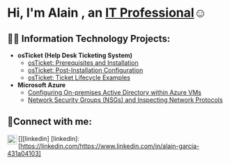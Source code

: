 <h1>Hi, I'm Alain , an <a href="https://www.linkedin.com/in/alain-garcia-431a04103/">IT Professional</a>☺</h1>

<h2>👨‍💻 Information Technology Projects:</h2>

- <b>osTicket (Help Desk Ticketing System)</b>
  - [osTicket: Prerequisites and Installation](https://github.com/)
  - [osTicket: Post-Installation Configuration](https://github.com/)
  - [osTicket: Ticket Lifecycle Examples](https://github.com/)
- <b>Microsoft Azure</b>
  - [Configuring On-premises Active Directory within Azure VMs](https://github.com/)
  - [Network Security Groups (NSGs) and Inspecting Network Protocols](https://github.com/)

<h2>🤳Connect with me:</h2>

[<img align="left" alt="Josh | LinkedIn" width="22px" src="https://cdn.jsdelivr.net/npm/simple-icons@v3/icons/linkedin.svg" />][linkedin]
[linkedin]: [https://linkedin.com/https://www.linkedin.com/in/alain-garcia-431a04103]
